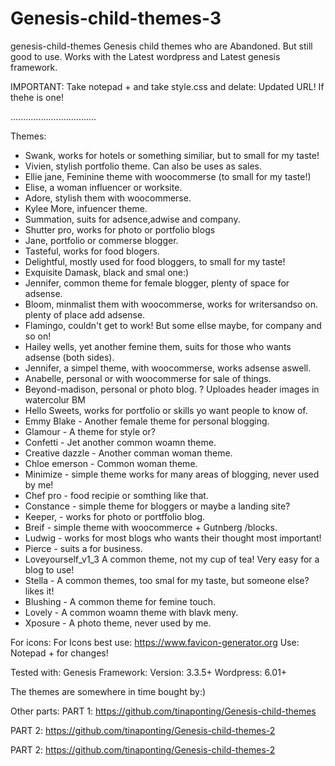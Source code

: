 # Genesis-child-themes-3

genesis-child-themes
Genesis child themes who are Abandoned. But still good to use. Works with the Latest wordpress and Latest genesis framework.

IMPORTANT: Take notepad + and take style.css and delate: Updated URL! If thehe is one!

..................................

Themes:

* Swank, works for hotels or something similiar, but to small for my taste!
* Vivien, stylish portfolio theme. Can also be uses as sales.
* Ellie jane, Feminine theme with woocommerse  (to small for my taste!)
* Elise, a woman influencer or worksite.
* Adore, stylish them with woocommerse.
* Kylee More, infuencer theme.
* Summation, suits for adsence,adwise and company.
* Shutter pro, works for photo or portfolio blogs
* Jane, portfolio or commerse blogger.
* Tasteful, works for food blogers.
* Delightful, mostly used for food bloggers, to small for my taste!
* Exquisite Damask, black and smal one:)
* Jennifer, common theme for female blogger, plenty of space for adsense.
* Bloom, minmalist them with woocommerse, works for writersandso on. plenty of place add adsense.
* Flamingo, couldn't  get to work! But some ellse maybe, for company and so on!
* Hailey wells, yet another femine them, suits for those who wants adsense (both sides).
* Jennifer, a simpel theme, with woocommerse, works adsense aswell.
* Anabelle, personal or with woocommerse for sale of things.
* Beyond-madison, personal or photo blog. ? Uploades header images in watercolur BM
* Hello Sweets, works for portfolio or skills yo want people to know of.
* Emmy Blake - Another female theme for personal blogging.
* Glamour - A theme for style or?
* Confetti - Jet another common woamn theme.
* Creative dazzle  - Another comman woman theme.
* Chloe emerson  - Common woman theme.
* Minimize - simple theme works for many areas of blogging, never used by me!
* Chef pro - food recipie or somthing like that.
* Constance - simple theme for bloggers or maybe a landing site? 
* Keeper, - works for photo or portffolio blog.
* Breif - simple theme with woocommerce + Gutnberg /blocks.
* Ludwig - works for most blogs who wants their thought most important!
* Pierce - suits a for business.
* Loveyourself_v1_3 A common theme, not my cup of tea! Very easy for a blog to use!
* Stella - A common themes, too smal for my taste, but someone else? likes it!
* Blushing - A  common theme for femine touch.
* Lovely - A common woamn theme with blavk meny.
* Xposure - A photo theme, never used by me.



For icons: For Icons best use: https://www.favicon-generator.org Use: Notepad + for changes!

Tested with: Genesis Framework: Version: 3.3.5+ Wordpress: 6.01+

The themes are somewhere in time bought by:)

Other parts:
PART 1: https://github.com/tinaponting/Genesis-child-themes

PART 2: https://github.com/tinaponting/Genesis-child-themes-2

PART 2: https://github.com/tinaponting/Genesis-child-themes-2


